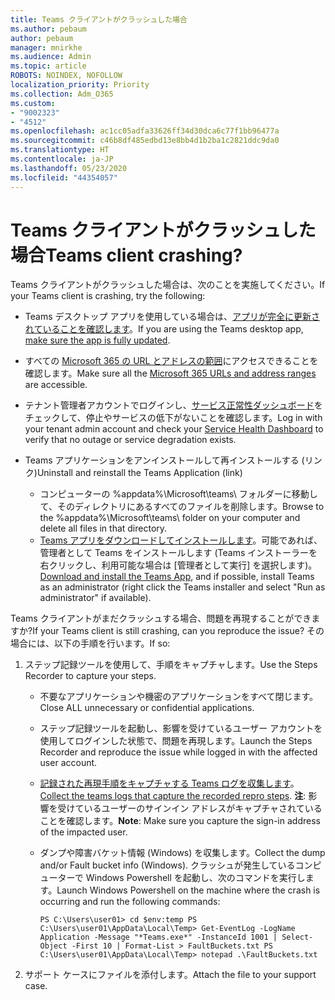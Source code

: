 ```yaml
---
title: Teams クライアントがクラッシュした場合
ms.author: pebaum
author: pebaum
manager: mnirkhe
ms.audience: Admin
ms.topic: article
ROBOTS: NOINDEX, NOFOLLOW
localization_priority: Priority
ms.collection: Adm_O365
ms.custom:
- "9002323"
- "4512"
ms.openlocfilehash: ac1cc05adfa33626ff34d30dca6c77f1bb96477a
ms.sourcegitcommit: c46b8df485edbd13e8bb4d1b2ba1c2821ddc9da0
ms.translationtype: HT
ms.contentlocale: ja-JP
ms.lasthandoff: 05/23/2020
ms.locfileid: "44354057"
---
```

# <a name="teams-client-crashing"></a><span data-ttu-id="bfcb9-102">Teams クライアントがクラッシュした場合</span><span class="sxs-lookup"><span data-stu-id="bfcb9-102">Teams client crashing?</span></span>

<span data-ttu-id="bfcb9-103">Teams クライアントがクラッシュした場合は、次のことを実施してください。</span><span class="sxs-lookup"><span data-stu-id="bfcb9-103">If your Teams client is crashing, try the following:</span></span>

- <span data-ttu-id="bfcb9-104">Teams デスクトップ アプリを使用している場合は、[アプリが完全に更新されていることを確認します](https://support.office.com/article/Update-Microsoft-Teams-535a8e4b-45f0-4f6c-8b3d-91bca7a51db1)。</span><span class="sxs-lookup"><span data-stu-id="bfcb9-104">If you are using the Teams desktop app, [make sure the app is fully updated](https://support.office.com/article/Update-Microsoft-Teams-535a8e4b-45f0-4f6c-8b3d-91bca7a51db1).</span></span>

- <span data-ttu-id="bfcb9-105">すべての [Microsoft 365 の URL とアドレスの範囲](https://docs.microsoft.com/microsoftteams/connectivity-issues)にアクセスできることを確認します。</span><span class="sxs-lookup"><span data-stu-id="bfcb9-105">Make sure all the [Microsoft 365 URLs and address ranges](https://docs.microsoft.com/microsoftteams/connectivity-issues) are accessible.</span></span>

- <span data-ttu-id="bfcb9-106">テナント管理者アカウントでログインし、[サービス正常性ダッシュボード](https://docs.microsoft.com/office365/enterprise/view-service-health)をチェックして、停止やサービスの低下がないことを確認します。</span><span class="sxs-lookup"><span data-stu-id="bfcb9-106">Log in with your tenant admin account and check your [Service Health Dashboard](https://docs.microsoft.com/office365/enterprise/view-service-health) to verify that no outage or service degradation exists.</span></span>

- <span data-ttu-id="bfcb9-107">Teams アプリケーションをアンインストールして再インストールする (リンク)</span><span class="sxs-lookup"><span data-stu-id="bfcb9-107">Uninstall and reinstall the Teams Application (link)</span></span>
    - <span data-ttu-id="bfcb9-108">コンピューターの %appdata%\Microsoft\teams\ フォルダーに移動して、そのディレクトリにあるすべてのファイルを削除します。</span><span class="sxs-lookup"><span data-stu-id="bfcb9-108">Browse to the %appdata%\Microsoft\teams\ folder on your computer and delete all files in that directory.</span></span>
    - <span data-ttu-id="bfcb9-109">[Teams アプリをダウンロードしてインストールします](https://www.microsoft.com/microsoft-365/microsoft-teams/group-chat-software#office-DesktopAppDownload-ofoushy)。可能であれば、管理者として Teams をインストールします (Teams インストーラーを右クリックし、利用可能な場合は [管理者として実行] を選択します)。</span><span class="sxs-lookup"><span data-stu-id="bfcb9-109">[Download and install the Teams App](https://www.microsoft.com/microsoft-365/microsoft-teams/group-chat-software#office-DesktopAppDownload-ofoushy), and if possible, install Teams as an administrator (right click the Teams installer and select "Run as administrator" if available).</span></span>

<span data-ttu-id="bfcb9-110">Teams クライアントがまだクラッシュする場合、問題を再現することができますか?</span><span class="sxs-lookup"><span data-stu-id="bfcb9-110">If your Teams client is still crashing, can you reproduce the issue?</span></span> <span data-ttu-id="bfcb9-111">その場合には、以下の手順を行います。</span><span class="sxs-lookup"><span data-stu-id="bfcb9-111">If so:</span></span>

1. <span data-ttu-id="bfcb9-112">ステップ記録ツールを使用して、手順をキャプチャします。</span><span class="sxs-lookup"><span data-stu-id="bfcb9-112">Use the Steps Recorder to capture your steps.</span></span>
    - <span data-ttu-id="bfcb9-113">不要なアプリケーションや機密のアプリケーションをすべて閉じます。</span><span class="sxs-lookup"><span data-stu-id="bfcb9-113">Close ALL unnecessary or confidential applications.</span></span>
    - <span data-ttu-id="bfcb9-114">ステップ記録ツールを起動し、影響を受けているユーザー アカウントを使用してログインした状態で、問題を再現します。</span><span class="sxs-lookup"><span data-stu-id="bfcb9-114">Launch the Steps Recorder and reproduce the issue while logged in with the affected user account.</span></span>
    - <span data-ttu-id="bfcb9-115">[記録された再現手順をキャプチャする Teams ログを収集します](https://docs.microsoft.com/microsoftteams/log-files)。</span><span class="sxs-lookup"><span data-stu-id="bfcb9-115">[Collect the teams logs that capture the recorded repro steps](https://docs.microsoft.com/microsoftteams/log-files).</span></span> <span data-ttu-id="bfcb9-116">**注**: 影響を受けているユーザーのサインイン アドレスがキャプチャされていることを確認します。</span><span class="sxs-lookup"><span data-stu-id="bfcb9-116">**Note**: Make sure you capture the sign-in address of the impacted user.</span></span>
    - <span data-ttu-id="bfcb9-117">ダンプや障害バケット情報 (Windows) を収集します。</span><span class="sxs-lookup"><span data-stu-id="bfcb9-117">Collect the dump and/or Fault bucket info (Windows).</span></span> <span data-ttu-id="bfcb9-118">クラッシュが発生しているコンピューターで Windows Powershell を起動し、次のコマンドを実行します。</span><span class="sxs-lookup"><span data-stu-id="bfcb9-118">Launch Windows Powershell on the machine where the crash is occurring and run the following commands:</span></span>

        `
        PS C:\Users\user01> cd $env:temp
        PS C:\Users\user01\AppData\Local\Temp> Get-EventLog -LogName Application -Message "*Teams.exe*" -InstanceId 1001 | Select-Object -First 10 | Format-List > FaultBuckets.txt
        PS C:\Users\user01\AppData\Local\Temp> notepad .\FaultBuckets.txt
        `
    
2. <span data-ttu-id="bfcb9-119">サポート ケースにファイルを添付します。</span><span class="sxs-lookup"><span data-stu-id="bfcb9-119">Attach the file to your support case.</span></span>
